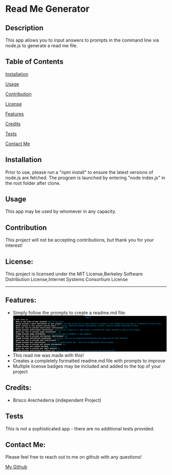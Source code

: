 # Read Me Generator    

## Description

This app allows you to input answers to prompts in the command line via node.js to generate a read me file. 

## Table of Contents

[Installation](#installation)

[Usage](#usage)

[Contribution](#contribution)

[License](#license)

[Features](#features)

[Credits](#credits)

[Tests](#tests)

[Contact Me](#contact-me)

## Installation

 Prior to use, please run a "npm install" to ensure the latest versions of node.js are fetched.
 The program is launched by entering "node index.js" in the root folder after clone.

## Usage

 This app may be used by whomever in any capacity.

## Contribution

This project will not be accepting contributions, but thank you for your interest!

## License: 

This project is licensed under the MIT License,Berkeley Software Distribution License,Internet Systems Consortium License

---

## Features: 

- Simply follow the prompts to create a readme.md file:
![picture1](./assets/images/picture1.png "Picture1")
- This read me was made with this!
- Creates a completely formatted readme.md file with prompts to improve
- Multiple license badges may be included and added to the top of your project


## Credits: 

- Brisco Arechederra (independent Project)

## Tests

This is not a sophisticated app - there are no additional tests provided.

## Contact Me: 

Please feel free to reach out to me on github with any questions!
 
[My Github](https://github.com/brisco13)